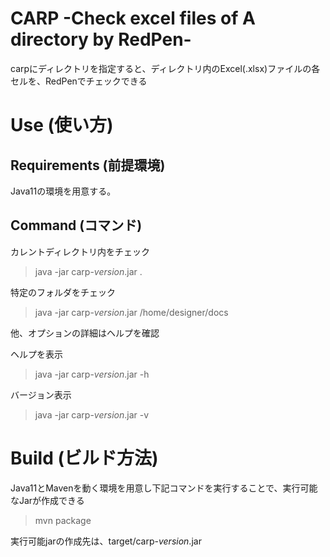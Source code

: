# CARP -Check excel files of A directory by RedPen-
carpにディレクトリを指定すると、ディレクトリ内のExcel(.xlsx)ファイルの各セルを、RedPenでチェックできる

# Use (使い方)
## Requirements (前提環境)
Java11の環境を用意する。

## Command (コマンド)
カレントディレクトリ内をチェック
> java -jar carp-*version*.jar .

特定のフォルダをチェック
> java -jar carp-*version*.jar /home/designer/docs

他、オプションの詳細はヘルプを確認

ヘルプを表示
> java -jar carp-*version*.jar -h 

バージョン表示
> java -jar carp-*version*.jar -v

# Build (ビルド方法)
Java11とMavenを動く環境を用意し下記コマンドを実行することで、実行可能なJarが作成できる

> mvn package

実行可能jarの作成先は、target/carp-*version*.jar


